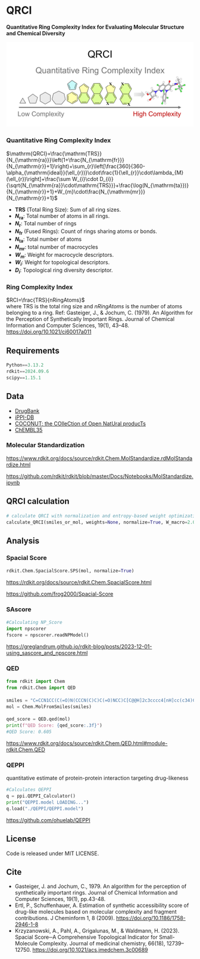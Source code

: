 # QRCI

**Quantitative Ring Complexity Index for Evaluating Molecular Structure and Chemical Diversity** 

![QRCI](https://github.com/AspirinCode/qrci/blob/main/figures/qrci_cover.png)

### Quantitative Ring Complexity Index

$\mathrm{QRCI}=\frac{\mathrm{TRS}}{N_{\mathrm{ra}}}\left(1+\frac{N_{\mathrm{fr}}}{N_{\mathrm{r}}+1}\right)+\sum_{r}\left[\frac{360}{360-\alpha_{\mathrm{ideal}}(\ell_{r})}\cdot\frac{1}{\ell_{r}}\cdot\lambda_{M}(\ell_{r})\right]+\frac{\sum W_{i}\cdot D_{i}}{\sqrt{N_{\mathrm{ra}}\cdot\mathrm{TRS}}}+\frac{\log(N_{\mathrm{ta}})}{N_{\mathrm{r}}+1}+W_{m}\cdot\frac{N_{\mathrm{mr}}}{N_{\mathrm{r}}+1}$  

* **TRS** (Total Ring Size): Sum of all ring sizes.
* **$N_{\mathrm{ra}}$**: Total number of atoms in all rings.
* **$N_{\mathrm{r}}$**: Total number of rings
* **$N_{\mathrm{fr}}$** (Fused Rings): Count of rings sharing atoms or bonds.
* **$N_{\mathrm{ta}}$**: Total number of atoms
* **$N_{\mathrm{mr}}$**: total number of macrocycles
* **$W_{m}$**: Weight for macrocycle descriptors.
* **$W_{i}$**: Weight for topological descriptors.
* **$D_{i}$**: Topological ring diversity descriptor.


### Ring Complexity Index
$RCI=\frac{TRS}{nRingAtoms}$  
where TRS is the total ring size and $nRingAtoms$ is the number of atoms belonging to a ring.
Ref: Gasteiger, J., & Jochum, C. (1979). An Algorithm for the Perception of Synthetically Important Rings. Journal of Chemical Information and Computer Sciences, 19(1), 43–48. https://doi.org/10.1021/ci60017a011  


## Requirements
```python
Python==3.13.2
rdkit==2024.09.6
scipy==1.15.1
```

## Data

* [DrugBank](https://go.drugbank.com/)  
* [iPPI-DB](https://ippidb.pasteur.fr/)  
* [COCONUT: the COlleCtion of Open NatUral producTs](https://coconut.naturalproducts.net/)  
* [ChEMBL35](https://www.ebi.ac.uk/chembl/)  


### Molecular Standardization

https://www.rdkit.org/docs/source/rdkit.Chem.MolStandardize.rdMolStandardize.html

https://github.com/rdkit/rdkit/blob/master/Docs/Notebooks/MolStandardize.ipynb



## QRCI calculation

```python
# calculate QRCI with normalization and entropy-based weight optimization
calculate_QRCI(smiles_or_mol, weights=None, normalize=True, W_macro=2.0)
```


## Analysis

### Spacial Score

```python
rdkit.Chem.SpacialScore.SPS(mol, normalize=True)
```

https://rdkit.org/docs/source/rdkit.Chem.SpacialScore.html  

https://github.com/frog2000/Spacial-Score  


### SAscore

```python
#Calculating NP_Score
import npscorer
fscore = npscorer.readNPModel()
```

https://greglandrum.github.io/rdkit-blog/posts/2023-12-01-using_sascore_and_npscore.html


### QED

```python
from rdkit import Chem
from rdkit.Chem import QED

smiles = "C=CCN1CC(C(=O)N(CCCN(C)C)C(=O)NCC)C[C@@H]2c3cccc4[nH]cc(c34)C[C@H]21"
mol = Chem.MolFromSmiles(smiles)

qed_score = QED.qed(mol)
print(f"QED Score: {qed_score:.3f}")
#QED Score: 0.605
```

https://www.rdkit.org/docs/source/rdkit.Chem.QED.html#module-rdkit.Chem.QED


### QEPPI
quantitative estimate of protein-protein interaction targeting drug-likeness  

```python
#Calculates QEPPI
q = ppi.QEPPI_Calculator()
print("QEPPI.model LOADING...")
q.load("./QEPPI/QEPPI.model")
```

https://github.com/ohuelab/QEPPI  




## License
Code is released under MIT LICENSE.


## Cite

* Gasteiger, J. and Jochum, C., 1979. An algorithm for the perception of synthetically important rings. Journal of Chemical Information and Computer Sciences, 19(1), pp.43-48.
* Ertl, P., Schuffenhauer, A. Estimation of synthetic accessibility score of drug-like molecules based on molecular complexity and fragment contributions. J Cheminform 1, 8 (2009). https://doi.org/10.1186/1758-2946-1-8
* Krzyzanowski, A., Pahl, A., Grigalunas, M., & Waldmann, H. (2023). Spacial Score─A Comprehensive Topological Indicator for Small-Molecule Complexity. Journal of medicinal chemistry, 66(18), 12739–12750. https://doi.org/10.1021/acs.jmedchem.3c00689  





